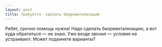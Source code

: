 ```yaml
---
layout: post 
title: Требуется  сделать биоревитализацию 
--- 
```

Ребят, срочно помощь нужна! Надо  сделать биоревитализацию, а вот куда обратиться — не знаю. Уже везде звонил — условия не устраивают. Может подкинете варианты?